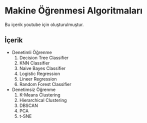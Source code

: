 # Makine Öğrenmesi Algoritmaları

Bu içerik youtube için oluşturulmuştur.

## İçerik

- Denetimli Öğrenme
    1. Decision Tree Classifier
    2. KNN Classifier
    3. Naive Bayes Classifier
    4. Logistic Regression
    5. Lineer Regression
    6. Random Forest Classifier
- Denetimsiz Öğrenme
    1. K-Means Clustering
    2. Hierarchical Clustering
    3. DBSCAN
    4. PCA
    5. t-SNE
